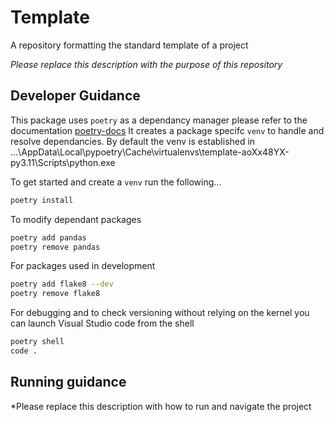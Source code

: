 # Template
A repository formatting the standard template of a project

*Please replace this description with the purpose of this repository*

## Developer Guidance

This package uses `poetry` as a dependancy manager please refer to the documentation [poetry-docs](https://python-poetry.org)
It creates a package specifc `venv` to handle and resolve dependancies. By default the venv is established in 
...\AppData\Local\pypoetry\Cache\virtualenvs\template-aoXx48YX-py3.11\Scripts\python.exe

To get started and create a `venv` run the following...

``` sh
poetry install
```

To modify dependant packages 
``` sh
poetry add pandas
poetry remove pandas
```

For packages used in development
``` sh
poetry add flake8 --dev
poetry remove flake8
```

For debugging and to check versioning without relying on the kernel you can launch Visual Studio code from the shell
``` sh
poetry shell
code .
```

## Running guidance

*Please replace this description with how to run and navigate the project